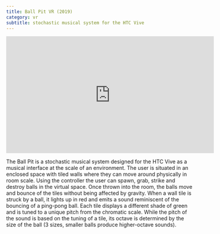 ```yaml
---
title: Ball Pit VR (2019)
category: vr
subtitle: stochastic musical system for the HTC Vive
---
```


<iframe width="560" height="315" src="https://www.youtube.com/embed/LNdlUYncRfk" frameborder="0" allow="accelerometer; autoplay; encrypted-media; gyroscope; picture-in-picture" allowfullscreen></iframe>

The Ball Pit is a stochastic musical system designed for the HTC Vive as a musical interface at the scale of an environment. The user is situated in an enclosed space with tiled walls where they can move around physically in room scale. Using the controller the user can spawn, grab, strike and destroy balls in the virtual space. Once thrown into the room, the balls move and bounce of the tiles without being affected by gravity. When a wall tile is struck by a ball, it lights up in red and emits a sound reminiscent of the bouncing of a ping-pong ball. Each tile displays a different shade of green and is tuned to a unique pitch from the chromatic scale. While the pitch of the sound is based on the tuning of a tile, its octave is determined by the size of the ball (3 sizes, smaller balls produce higher-octave sounds).
